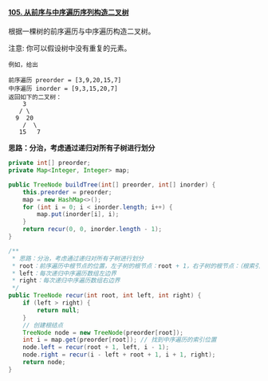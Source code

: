 #### [105. 从前序与中序遍历序列构造二叉树](https://leetcode-cn.com/problems/construct-binary-tree-from-preorder-and-inorder-traversal/)

根据一棵树的前序遍历与中序遍历构造二叉树。

注意:
你可以假设树中没有重复的元素。

```
例如，给出

前序遍历 preorder = [3,9,20,15,7]
中序遍历 inorder = [9,3,15,20,7]
返回如下的二叉树：
    3
   / \
  9  20
    /  \
   15   7
```

**思路：分治，考虑通过递归对所有子树进行划分**

```JAVA
private int[] preorder;
private Map<Integer, Integer> map;

public TreeNode buildTree(int[] preorder, int[] inorder) {
    this.preorder = preorder;
    map = new HashMap<>();
    for (int i = 0; i < inorder.length; i++) {
        map.put(inorder[i], i);
    }
    return recur(0, 0, inorder.length - 1);
}

/**
 * 思路：分治，考虑通过递归对所有子树进行划分
 * root：前序遍历中根节点的位置，左子树的根节点：root + 1，右子树的根节点：（根索引+左子树长度+1）i - left + root + 1
 * left：每次递归中序遍历数组左边界
 * right：每次递归中序遍历数组右边界
 */
public TreeNode recur(int root, int left, int right) {
    if (left > right) {
        return null;
    }
    // 创建根结点
    TreeNode node = new TreeNode(preorder[root]);
    int i = map.get(preorder[root]); // 找到中序遍历的索引位置
    node.left = recur(root + 1, left, i - 1);
    node.right = recur(i - left + root + 1, i + 1, right);
    return node;
}
```